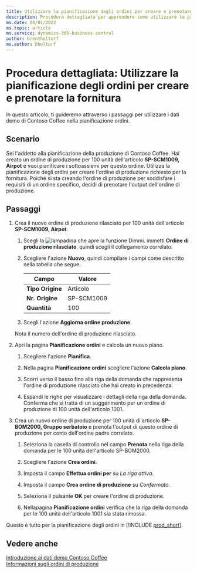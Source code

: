 ```yaml
---
title: Utilizzare la pianificazione degli ordini per creare e prenotare la fornitura
description: Procedura dettagliata per apprendere come utilizzare la pianificazione degli ordini per creare l'ordine di produzione richiesto per la fornitura in Business Central.
ms.date: 04/01/2022
ms.topic: article
ms.service: dynamics-365-business-central
author: brentholtorf
ms.author: bholtorf
---
```


# <a name="walkthrough-use-order-planning-to-create-and-reserve-supply"></a>Procedura dettagliata: Utilizzare la pianificazione degli ordini per creare e prenotare la fornitura

In questo articolo, ti guideremo attraverso i passaggi per utilizzare i dati demo di Contoso Coffee nella pianificazione ordini.

## <a name="scenario"></a>Scenario

Sei l'addetto alla pianificazione della produzione di Contoso Coffee. Hai creato un ordine di produzione per 100 unità dell'articolo **SP-SCM1009, Airpot** e vuoi pianificare i sottoassiemi per questo ordine. Utilizza la pianificazione degli ordini per creare l'ordine di produzione richiesto per la fornitura. Poiché si sta creando l'ordine di produzione per soddisfare i requisiti di un ordine specifico, decidi di prenotare l'output dell'ordine di produzione.  

## <a name="steps"></a>Passaggi

1. Crea il nuovo ordine di produzione rilasciato per 100 unità dell'articolo **SP-SCM1009, Airpot**.

    1. Scegli la ![lampadina che apre la funzione Dimmi.](../../media/ui-search/search_small.png "Dimmi cosa vuoi fare") immetti **Ordine di produzione rilasciato**, quindi scegli il collegamento correlato.  

    2. Scegliere l'azione **Nuovo**, quindi compilare i campi come descritto nella tabella che segue.  

        |Campo  |Valore  |
        |---------|---------|
        |**Tipo Origine** |Articolo|
        |**Nr. Origine** |SP-SCM1009|
        |**Quantità** |100|
    3. Scegli l'azione **Aggiorna ordine produzione**.  

    Nota il numero dell'ordine di produzione rilasciato.

2. Apri la pagina **Pianificazione ordini** e calcola un nuovo piano.

    1. Scegliere l'azione **Pianifica**.  

    2. Nella pagina **Pianificazione ordini** scegliere l'azione **Calcola piano**.  

    3. Scorri verso il basso fino alla riga della domanda che rappresenta l'ordine di produzione rilasciato che hai creato in precedenza.  

    4. Espandi le righe per visualizzare i dettagli della riga della domanda. Conferma che si tratta di un suggerimento per un ordine di produzione di 100 unità dell'articolo 1001.  

3. Crea un nuovo ordine di produzione per 100 unità di articolo **SP-BOM2000, Gruppo serbatoio** e prenota l'output di questo ordine di produzione per conto dell'ordine padre correlato.  

    1. Seleziona la casella di controllo nel campo **Prenota** nella riga della domanda per le 100 unità dell'articolo SP-BOM2000.

    2. Scegliere l'azione **Crea ordini**.  

    3. Imposta il campo **Effettua ordini per** su *La riga attiva*.  

    4. Imposta il campo **Crea ordine di produzione** su *Confermato*.

    5. Seleziona il pulsante **OK** per creare l'ordine di produzione.

    6. Nellapagina **Pianificazione ordini** verifica che la riga della domanda per le 100 unità dell'articolo 1001 sia stata rimossa.

Questo è tutto per la pianificazione degli ordini in [!INCLUDE [prod_short](../../includes/prod_short.md)].  

## <a name="see-also"></a>Vedere anche

[Introduzione ai dati demo Contoso Coffee](../contoso-coffee-intro.md)  
[Informazioni sugli ordini di produzione](../../production-about-production-orders.md)  
